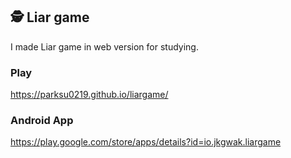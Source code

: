 ## 🕵 Liar game

I made Liar game in web version for studying.

### Play
https://parksu0219.github.io/liargame/

### Android App
https://play.google.com/store/apps/details?id=io.jkgwak.liargame
